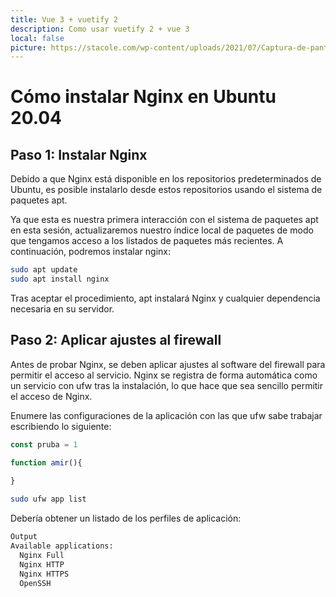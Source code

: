```yaml
---
title: Vue 3 + vuetify 2
description: Como usar vuetify 2 + vue 3
local: false
picture: https://stacole.com/wp-content/uploads/2021/07/Captura-de-pantalla-de-2021-07-04-20-29-14.png
---
```


# Cómo instalar Nginx en Ubuntu 20.04

## Paso 1: Instalar Nginx

Debido a que Nginx está disponible en los repositorios predeterminados de Ubuntu, es posible instalarlo desde estos repositorios usando el sistema de paquetes apt.

Ya que esta es nuestra primera interacción con el sistema de paquetes apt en esta sesión, actualizaremos nuestro índice local de paquetes de modo que tengamos acceso a los listados de paquetes más recientes. A continuación, podremos instalar nginx:


```bash
sudo apt update
sudo apt install nginx

```
Tras aceptar el procedimiento, apt instalará Nginx y cualquier dependencia necesaria en su servidor.

## Paso 2: Aplicar ajustes al firewall

Antes de probar Nginx, se deben aplicar ajustes al software del firewall para permitir el acceso al servicio. Nginx se registra de forma automática como un servicio con ufw tras la instalación, lo que hace que sea sencillo permitir el acceso de Nginx.

Enumere las configuraciones de la aplicación con las que ufw sabe trabajar escribiendo lo siguiente:


```ts
const pruba = 1

function amir(){
    
}
```

```bash
sudo ufw app list
```

Debería obtener un listado de los perfiles de aplicación:

```bash
Output
Available applications:
  Nginx Full
  Nginx HTTP
  Nginx HTTPS
  OpenSSH
```
